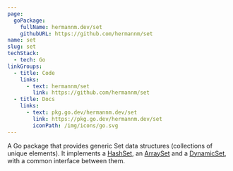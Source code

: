 ```yaml
---
page:
  goPackage:
    fullName: hermannm.dev/set
    githubURL: https://github.com/hermannm/set
name: set
slug: set
techStack:
  - tech: Go
linkGroups:
  - title: Code
    links:
      - text: hermannm/set
        link: https://github.com/hermannm/set
  - title: Docs
    links:
      - text: pkg.go.dev/hermannm.dev/set
        link: https://pkg.go.dev/hermannm.dev/set
        iconPath: /img/icons/go.svg
---
```


A Go package that provides generic Set data structures (collections of unique elements). It
implements a [HashSet](https://pkg.go.dev/hermannm.dev/set#HashSet), an
[ArraySet](https://pkg.go.dev/hermannm.dev/set#ArraySet) and a
[DynamicSet](https://pkg.go.dev/hermannm.dev/set#DynamicSet), with a common interface between them.
